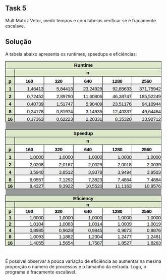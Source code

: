 ## Task 5

Mult Matriz Vetor, medir tempos e com tabelas verificar se é fracamente escalave.

## Solução

A tabela abaixo apresenta os runtimes, speedups e eficiências;

![text](https://github.com/rafaelfreesz/DCC125ParallelProgramming/blob/master/MPI/Task_5/Stats.jpg)

É possível observar a pouca variação de eficiência ao aumentar na mesma proporção o número de processos e o tamanho da entrada. Logo, o programa é fracamente escalável.